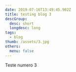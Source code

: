 ```yaml
---
date: 2019-07-16T13:49:45.902Z
title: testing blog 3
descGroup:
  desc: short
  longdesc: long
tags:
  - blog
thumb: /assets/3.jpg
others:
  menu: false
---
```

Teste numero 3
